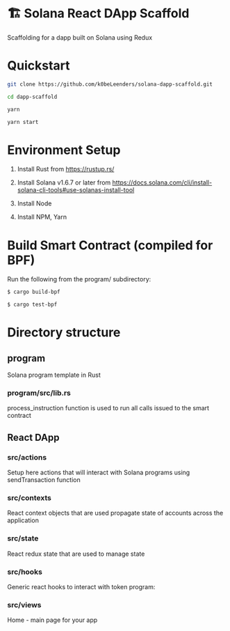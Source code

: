 # 🏗 Solana React DApp Scaffold

Scaffolding for a dapp built on Solana using Redux

# Quickstart

```bash
git clone https://github.com/k0beLeenders/solana-dapp-scaffold.git

cd dapp-scaffold
```

```bash
yarn

yarn start
```

# Environment Setup

1. Install Rust from https://rustup.rs/

2. Install Solana v1.6.7 or later from https://docs.solana.com/cli/install-solana-cli-tools#use-solanas-install-tool

3. Install Node

4. Install NPM, Yarn

# Build Smart Contract (compiled for BPF)

Run the following from the program/ subdirectory:

```bash
$ cargo build-bpf

$ cargo test-bpf
```

# Directory structure

## program

Solana program template in Rust

### program/src/lib.rs

process_instruction function is used to run all calls issued to the smart contract

## React DApp

### src/actions

Setup here actions that will interact with Solana programs using sendTransaction function

### src/contexts

React context objects that are used propagate state of accounts across the application

### src/state

React redux state that are used to manage state

### src/hooks

Generic react hooks to interact with token program:

### src/views

Home - main page for your app
